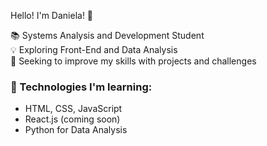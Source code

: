 Hello! I'm Daniela! 👋  

📚 Systems Analysis and Development Student  
💡 Exploring Front-End and Data Analysis  
🚀 Seeking to improve my skills with projects and challenges 

### 🔧 Technologies I'm learning:
- HTML, CSS, JavaScript  
- React.js (coming soon)
- Python for Data Analysis 
